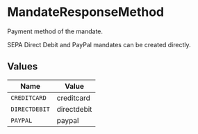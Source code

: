 # MandateResponseMethod

Payment method of the mandate.

SEPA Direct Debit and PayPal mandates can be created directly.


## Values

| Name          | Value         |
| ------------- | ------------- |
| `CREDITCARD`  | creditcard    |
| `DIRECTDEBIT` | directdebit   |
| `PAYPAL`      | paypal        |